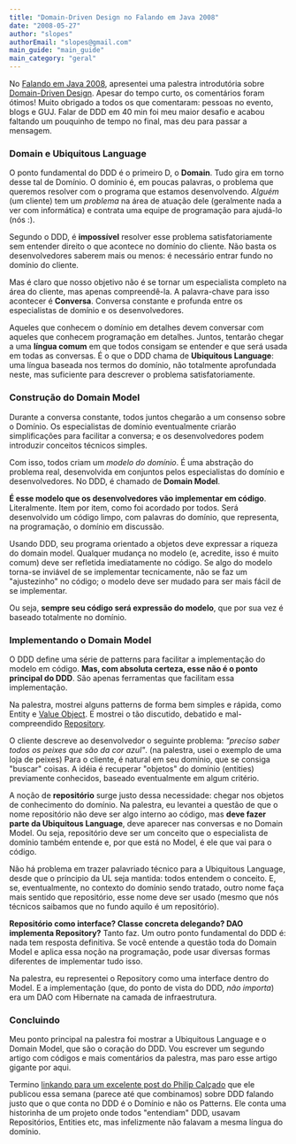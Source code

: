 ```yaml
---
title: "Domain-Driven Design no Falando em Java 2008"
date: "2008-05-27"
author: "slopes"
authorEmail: "slopes@gmail.com"
main_guide: "main_guide"
main_category: "geral"
---
```


No [Falando em Java 2008](https://blog.caelum.com.br/2008/05/20/falando-em-java-2008-eu-fui/), apresentei uma palestra introdutória sobre [Domain-Driven Design](http://www.domaindrivendesign.org/). Apesar do tempo curto, os comentários foram ótimos! Muito obrigado a todos os que comentaram: pessoas no evento, blogs e GUJ. Falar de DDD em 40 min foi meu maior desafio e acabou faltando um pouquinho de tempo no final, mas deu para passar a mensagem.

### Domain e Ubiquitous Language

O ponto fundamental do DDD é o primeiro D, o **Domain**. Tudo gira em torno desse tal de Domínio. O domínio é, em poucas palavras, o problema que queremos resolver com o programa que estamos desenvolvendo. _Alguém_ (um cliente) tem um _problema_ na área de atuação dele (geralmente nada a ver com informática) e contrata uma equipe de programação para ajudá-lo (nós :).

Segundo o DDD, é **impossível** resolver esse problema satisfatoriamente sem entender direito o que acontece no domínio do cliente. Não basta os desenvolvedores saberem mais ou menos: é necessário entrar fundo no domínio do cliente.

Mas é claro que nosso objetivo não é se tornar um especialista completo na área do cliente, mas apenas compreendê-la. A palavra-chave para isso acontecer é **Conversa**. Conversa constante e profunda entre os especialistas de domínio e os desenvolvedores.

Aqueles que conhecem o domínio em detalhes devem conversar com aqueles que conhecem programação em detalhes. Juntos, tentarão chegar a uma **língua comum** em que todos consigam se entender e que será usada em todas as conversas. É o que o DDD chama de **Ubiquitous Language**: uma língua baseada nos termos do domínio, não totalmente aprofundada neste, mas suficiente para descrever o problema satisfatoriamente.

### Construção do Domain Model

Durante a conversa constante, todos juntos chegarão a um consenso sobre o Domínio. Os especialistas de domínio eventualmente criarão simplificações para facilitar a conversa; e os desenvolvedores podem introduzir conceitos técnicos simples.

Com isso, todos criam um _modelo do domínio_. É uma abstração do problema real, desenvolvida em conjuntos pelos especialistas do domínio e desenvolvedores. No DDD, é chamado de **Domain Model**.

**É esse modelo que os desenvolvedores vão implementar em código**. Literalmente. Item por item, como foi acordado por todos. Será desenvolvido um código limpo, com palavras do domínio, que representa, na programação, o domínio em discussão.

Usando DDD, seu programa orientado a objetos deve expressar a riqueza do domain model. Qualquer mudança no modelo (e, acredite, isso é muito comum) deve ser refletida imediatamente no código. Se algo do modelo torna-se inviável de se implementar tecnicamente, não se faz um "ajustezinho" no código; o modelo deve ser mudado para ser mais fácil de se implementar.

Ou seja, **sempre seu código será expressão do modelo**, que por sua vez é baseado totalmente no domínio.

### Implementando o Domain Model

O DDD define uma série de patterns para facilitar a implementação do modelo em código. **Mas, com absoluta certeza, esse não é o ponto principal do DDD**. São apenas ferramentas que facilitam essa implementação.

Na palestra, mostrei alguns patterns de forma bem simples e rápida, como Entity e [Value Object](http://martinfowler.com/bliki/ValueObject.html). E mostrei o tão discutido, debatido e mal-compreendido [Repository](http://martinfowler.com/eaaCatalog/repository.html).

O cliente descreve ao desenvolvedor o seguinte problema: _"preciso saber todos os peixes que são da cor azul"_. (na palestra, usei o exemplo de uma loja de peixes) Para o cliente, é natural em seu domínio, que se consiga "buscar" coisas. A idéia é recuperar "objetos" do domínio (entities) previamente conhecidos, baseado eventualmente em algum critério.

A noção de **repositório** surge justo dessa necessidade: chegar nos objetos de conhecimento do domínio. Na palestra, eu levantei a questão de que o nome repositório não deve ser algo interno ao código, mas **deve fazer parte da Ubiquitous Language**, deve aparecer nas conversas e no Domain Model. Ou seja, repositório deve ser um conceito que o especialista de domínio também entende e, por que está no Model, é ele que vai para o código.

Não há problema em trazer palavriado técnico para a Ubiquitous Language, desde que o príncipio da UL seja mantida: todos entendem o conceito. E, se, eventualmente, no contexto do domínio sendo tratado, outro nome faça mais sentido que repositório, esse nome deve ser usado (mesmo que nós técnicos saibamos que no fundo aquilo é um repositório).

**Repositório como interface? Classe concreta delegando? DAO implementa Repository?** Tanto faz. Um outro ponto fundamental do DDD é: nada tem resposta definitiva. Se você entende a questão toda do Domain Model e aplica essa noção na programação, pode usar diversas formas diferentes de implementar tudo isso.

Na palestra, eu representei o Repository como uma interface dentro do Model. E a implementação (que, do ponto de vista do DDD, _não importa_) era um DAO com Hibernate na camada de infraestrutura.

### Concluindo

Meu ponto principal na palestra foi mostrar a Ubiquitous Language e o Domain Model, que são o coração do DDD. Vou escrever um segundo artigo com códigos e mais comentários da palestra, mas paro esse artigo gigante por aqui.

Termino [linkando para um excelente post do Philip Calçado](http://blog.fragmental.com.br/2008/05/22/domain-driven-design-e-simples/) que ele publicou essa semana (parece até que combinamos) sobre DDD falando justo que o que conta no DDD é o Domínio e não os Patterns. Ele conta uma historinha de um projeto onde todos "entendiam" DDD, usavam Repositórios, Entities etc, mas infelizmente não falavam a mesma língua do domínio.
